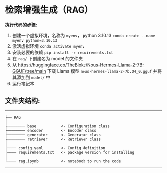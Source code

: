 # 检索增强生成（RAG）

**执行代码的步骤:**
1. 创建一个虚拟环境，名称为 `myenv`， python 3.10.13
`conda create --name myenv python=3.10.13`
2. 激活虚拟环境
`conda activate myenv`
3. 安装必要的依赖
`pip install -r requirements.txt`
1. 在 `rag/` 下创建名为 model 的文件夹
2. 从 https://huggingface.co/TheBloke/Nous-Hermes-Llama-2-7B-GGUF/tree/main 下载 Llama 模型 `nous-hermes-llama-2-7b.Q4_0.gguf` 并将其添加到 `model/` 中
3. 运行笔记本

## 文件夹结构:
------------

    ├── RAG
    │
    ├──────── base           <- Configuration class
    ├──────── encoder        <- Encoder class
    ├──────── generator      <- Generator class
    ├──────── retriever      <- Retriever class
    │
    │──── config.yaml        <- Config definition
    │──── requirements.txt   <- package version for installing
    │
    └──── rag.ipynb          <- notebook to run the code
--------
